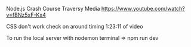 Node.js Crash Course Traversy Media
https://www.youtube.com/watch?v=fBNz5xF-Kx4

CSS don't work check on around timing 1:23:11 of video

To run the local server with nodemon 
terminal => npm run dev